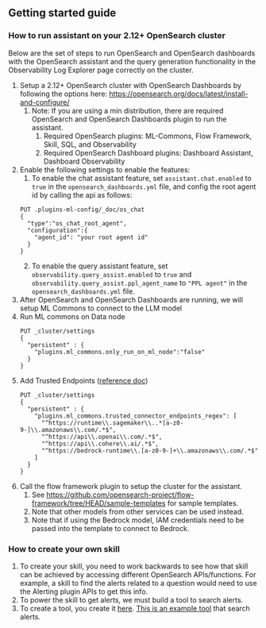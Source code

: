 ## Getting started guide

### How to run assistant on your 2.12+ OpenSearch cluster

Below are the set of steps to run OpenSearch and OpenSearch dashboards with the OpenSearch assistant and the query generation functionality in the Observability Log Explorer page correctly on the cluster.

1. Setup a 2.12+ OpenSearch cluster with OpenSearch Dashboards by following the options here: https://opensearch.org/docs/latest/install-and-configure/
   1. Note: If you are using a min distribution, there are required OpenSearch and OpenSearch Dashboards plugin to run the assistant.
      1. Required OpenSearch plugins: ML-Commons, Flow Framework, Skill, SQL, and Observability
      2. Required OpenSearch Dashboard plugins: Dashboard Assistant, Dashboard Observability
2. Enable the following settings to enable the features:
   1. To enable the chat assistant feature, set `assistant.chat.enabled` to `true` in the `opensearch_dashboards.yml` file, and config the root agent id by calling the api as follows:
   ```
   PUT .plugins-ml-config/_doc/os_chat
   {
     "type":"os_chat_root_agent",
     "configuration":{
       "agent_id": "your root agent id"
     }
   }
   ```
   2. To enable the query assistant feature, set `observability.query_assist.enabled` to `true` and `observability.query_assist.ppl_agent_name` to `"PPL agent"` in the `opensearch_dashboards.yml` file.
3. After OpenSearch and OpenSearch Dashboards are running, we will setup ML Commons to connect to the LLM model
4. Run ML commons on Data node
   ```
   PUT _cluster/settings
   {
     "persistent" : {
       "plugins.ml_commons.only_run_on_ml_node":"false"
     }
   }
   ```
5. Add Trusted Endpoints ([reference doc](https://opensearch.org/docs/latest/ml-commons-plugin/remote-models/index/))
   ```
   PUT _cluster/settings
   {
     "persistent" : {
       "plugins.ml_commons.trusted_connector_endpoints_regex": [
         "^https://runtime\\.sagemaker\\..*[a-z0-9-]\\.amazonaws\\.com/.*$",
         "^https://api\\.openai\\.com/.*$",
         "^https://api\\.cohere\\.ai/.*$",
         "^https://bedrock-runtime\\.[a-z0-9-]+\\.amazonaws\\.com/.*$"
       ]
     }
   }
   ```
6. Call the flow framework plugin to setup the cluster for the assistant.
   1. See https://github.com/opensearch-project/flow-framework/tree/HEAD/sample-templates for sample templates.
   1. Note that other models from other services can be used instead.
   1. Note that if using the Bedrock model, IAM credentials need to be passed into the template to connect to Bedrock.

### How to create your own skill

1. To create your skill, you need to work backwards to see how that skill can be achieved by accessing different OpenSearch APIs/functions. For example, a skill to find the alerts related to a question would need to use the Alerting plugin APIs to get this info.
1. To power the skill to get alerts, we must build a tool to search alerts.
1. To create a tool, you create it [here](https://github.com/opensearch-project/skills/tree/main/src/main/java/org/opensearch/agent/tools). [This is an example tool](https://github.com/opensearch-project/skills/blob/main/src/main/java/org/opensearch/agent/tools/SearchAlertsTool.java) that search alerts.